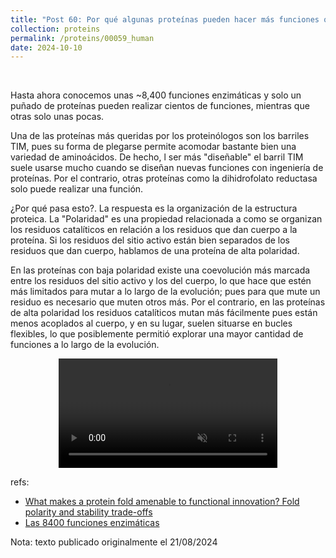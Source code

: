 ```yaml
---
title: "Post 60: Por qué algunas proteínas pueden hacer más funciones que otras?"
collection: proteins
permalink: /proteins/00059_human
date: 2024-10-10
---
```


&nbsp;


Hasta ahora conocemos unas ~8,400 funciones enzimáticas y solo un puñado de proteínas pueden realizar cientos de funciones, mientras que otras solo unas pocas.

Una de las proteínas más queridas por los proteinólogos son los barriles TIM, pues su forma de plegarse permite acomodar bastante bien una variedad de aminoácidos. De hecho, l ser más "diseñable" el barril TIM suele usarse mucho cuando se diseñan nuevas funciones con ingeniería de proteínas. Por el contrario, otras proteínas como la dihidrofolato reductasa solo puede realizar una función.

¿Por qué pasa esto?. La respuesta es la organización de la estructura proteica. La "Polaridad" es una propiedad relacionada a como se organizan los residuos catalíticos en relación a los residuos que dan cuerpo a la proteína. Si los residuos del sitio activo están bien separados de los residuos que dan cuerpo, hablamos de una proteína de alta polaridad.

En las proteínas con baja polaridad existe una coevolución más marcada entre los residuos del sitio activo y los del cuerpo, lo que hace que estén más limitados para mutar a lo largo de la evolución; pues para que mute un residuo es necesario que muten otros más. Por el contrario, en las proteínas de alta polaridad los residuos catalíticos mutan más fácilmente pues están menos acoplados al cuerpo, y en su lugar, suelen situarse en bucles flexibles, lo que posiblemente permitió explorar una mayor cantidad de funciones a lo largo de la evolución.

<div>
<center>
<video width="350" autoplay="autoplay" loop="true" controls muted>
  <source src="/images/proteins/00060_pol.mp4" type="video/mp4">
  Your browser does not support the video tag.
</video>
</center>
</div>

refs:
* [What makes a protein fold amenable to functional innovation? Fold polarity and stability trade-offs](https://pubmed.ncbi.nlm.nih.gov/23542341/)
* [Las 8400 funciones enzimáticas](https://miangoar.github.io/proteins/00039_fx)



Nota: texto publicado originalmente el 21/08/2024
